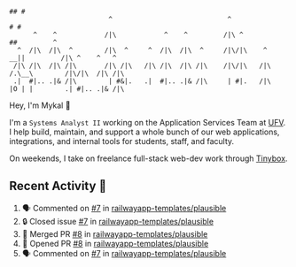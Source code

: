 ```
                                                                                ## #
                         ^                             ^                       # #                      
      ^    ^            /|\            ^    ^         /|\ ^                   ##         ^              
  ^  /|\  /|\  ^        /|\  ^     ^  /|\  /|\  ^     /|\/|\    ^          __||         /|\ ^    ^   ^ 
 /|\ /|\  /|\ /|\       /|\ /|\   /|\ /|\  /|\ /|\    /|\/|\   /|\        /.\__\        /|\/|\  /|\ /|\
 .|  #|.. .|& /|\        | #&|.   .|  #|.. .|& /|\     | #|.   /|\        |O | |        .| #|.. .|& /|\
```
Hey, I'm Mykal 👋

I'm a `Systems Analyst II` working on the Application Services Team at [UFV](https://ufv.ca). 
I help build, maintain, and support a whole bunch of our web applications, integrations, and internal tools for students, staff, and faculty.

On weekends, I take on freelance full-stack web-dev work through [Tinybox](https://tinybox.dev).

## Recent Activity 🚀

<!--START_SECTION:activity-->
1. 🗣 Commented on [#7](https://github.com/railwayapp-templates/plausible/issues/7#issuecomment-1998936155) in [railwayapp-templates/plausible](https://github.com/railwayapp-templates/plausible)
2. 🔒 Closed issue [#7](https://github.com/railwayapp-templates/plausible/issues/7) in [railwayapp-templates/plausible](https://github.com/railwayapp-templates/plausible)
3. 🎉 Merged PR [#8](https://github.com/railwayapp-templates/plausible/pull/8) in [railwayapp-templates/plausible](https://github.com/railwayapp-templates/plausible)
4. 💪 Opened PR [#8](https://github.com/railwayapp-templates/plausible/pull/8) in [railwayapp-templates/plausible](https://github.com/railwayapp-templates/plausible)
5. 🗣 Commented on [#7](https://github.com/railwayapp-templates/plausible/issues/7#issuecomment-1998924237) in [railwayapp-templates/plausible](https://github.com/railwayapp-templates/plausible)
<!--END_SECTION:activity-->

